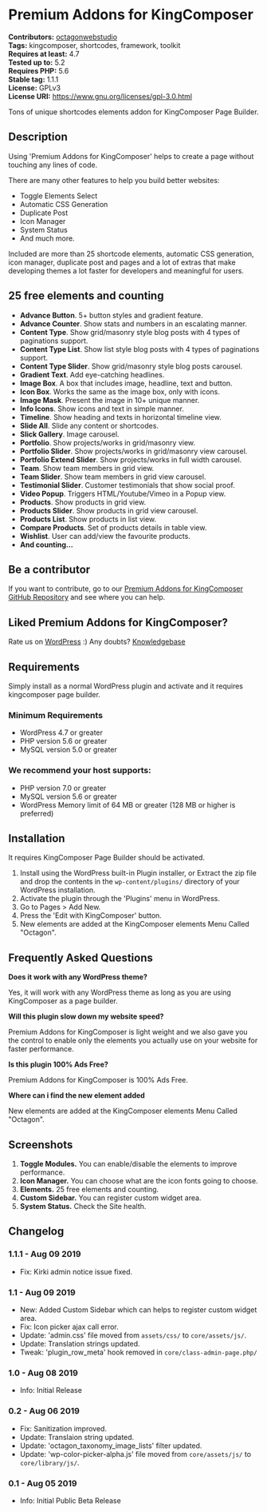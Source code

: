 # Premium Addons for KingComposer

**Contributors:** [octagonwebstudio](https://profiles.wordpress.org/octagonwebstudio/)  
**Tags:** kingcomposer, shortcodes, framework, toolkit  
**Requires at least:** 4.7  
**Tested up to:** 5.2  
**Requires PHP:** 5.6  
**Stable tag:** 1.1.1  
**License:** GPLv3  
**License URI:** https://www.gnu.org/licenses/gpl-3.0.html

Tons of unique shortcodes elements addon for KingComposer Page Builder.


## Description ##

Using 'Premium Addons for KingComposer' helps to create a page without touching any lines of code.

There are many other features to help you build better websites:

* Toggle Elements Select
* Automatic CSS Generation
* Duplicate Post
* Icon Manager
* System Status
* And much more.

Included are more than 25 shortcode elements, automatic CSS generation, icon manager, duplicate post and pages and a lot of extras that make developing themes a lot faster for developers and meaningful for users.


## 25 free elements and counting ##

- **Advance Button**. 5+ button styles and gradient feature.
- **Advance Counter**. Show stats and numbers in an escalating manner.
- **Content Type**. Show grid/masonry style blog posts with 4 types of paginations support.
- **Content Type List**. Show list style blog posts with 4 types of paginations support.
- **Content Type Slider**. Show grid/masonry style blog posts carousel.
- **Gradient Text**. Add eye-catching headlines.
- **Image Box**. A box that includes image, headline, text and button.
- **Icon Box**. Works the same as the image box, only with icons.
- **Image Mask**. Present the image in 10+ unique manner.
- **Info Icons**. Show icons and text in simple manner.
- **Timeline**. Show heading and texts in horizontal timeline view.
- **Slide All**. Slide any content or shortcodes.
- **Slick Gallery**. Image carousel.
- **Portfolio**. Show projects/works in grid/masonry view.
- **Portfolio Slider**. Show projects/works in grid/masonry view carousel.
- **Portfolio Extend Slider**. Show projects/works in full width carousel.
- **Team**. Show team members in grid view.
- **Team Slider**. Show team members in grid view carousel.
- **Testimonial Slider**. Customer testimonials that show social proof.
- **Video Popup**. Triggers HTML/Youtube/Vimeo in a Popup view.
- **Products**. Show products in grid view.
- **Products Slider**. Show products in grid view carousel.
- **Products List**. Show products in list view.
- **Compare Products**. Set of products details in table view.
- **Wishlist**. User can add/view the favourite products.
- **And counting...**


## Be a contributor ##

If you want to contribute, go to our [Premium Addons for KingComposer GitHub Repository](https://github.com/octagonwebstudio/Premium-Addons-for-KingComposer) and see where you can help.


## Liked Premium Addons for KingComposer? ##

Rate us on [WordPress](https://wordpress.org/support/plugin/premium-addons-for-kingcomposer/reviews/?filter=5/#new-post) :)
Any doubts? [Knowledgebase](https://doc.octagonwebstudio.com/octagon-kc-elements/)

## Requirements ##

Simply install as a normal WordPress plugin and activate and it requires kingcomposer page builder.

### Minimum Requirements ###

* WordPress 4.7 or greater
* PHP version 5.6 or greater
* MySQL version 5.0 or greater

### We recommend your host supports: ###

* PHP version 7.0 or greater
* MySQL version 5.6 or greater
* WordPress Memory limit of 64 MB or greater (128 MB or higher is preferred)


## Installation ##

It requires KingComposer Page Builder should be activated.

1. Install using the WordPress built-in Plugin installer, or Extract the zip file and drop the contents in the `wp-content/plugins/` directory of your WordPress installation.
2. Activate the plugin through the 'Plugins' menu in WordPress.
3. Go to Pages > Add New.
4. Press the 'Edit with KingComposer' button.
5. New elements are added at the KingComposer elements Menu Called "Octagon".


## Frequently Asked Questions ##

**Does it work with any WordPress theme?**

Yes, it will work with any WordPress theme as long as you are using KingComposer as a page builder.

**Will this plugin slow down my website speed?**

Premium Addons for KingComposer is light weight and we also gave you the control to enable only the elements you actually use on your website for faster performance.

**Is this plugin 100% Ads Free?**

Premium Addons for KingComposer is 100% Ads Free.

**Where can i find the new element added**

New elements are added at the KingComposer elements Menu Called "Octagon".


## Screenshots ##

1. **Toggle Modules.** You can enable/disable the elements to improve performance.
2. **Icon Manager.** You can choose what are the icon fonts going to choose.
3. **Elements.** 25 free elements and counting.
4. **Custom Sidebar.** You can register custom widget area.
5. **System Status.** Check the Site health.


## Changelog ##

### 1.1.1 - Aug 09 2019 ###
* Fix: Kirki admin notice issue fixed.

### 1.1 - Aug 09 2019 ###
* New: Added Custom Sidebar which can helps to register custom widget area.
* Fix: Icon picker ajax call error.
* Update: 'admin.css' file moved from `assets/css/` to `core/assets/js/`.
* Update: Translation strings updated.
* Tweak: 'plugin_row_meta' hook removed in `core/class-admin-page.php/`

### 1.0 - Aug 08 2019 ###
* Info: Initial Release

### 0.2 - Aug 06 2019 ###
* Fix: Sanitization improved.
* Update: Translaion string updated.
* Update: 'octagon_taxonomy_image_lists' filter updated.
* Update: 'wp-color-picker-alpha.js' file moved from `core/assets/js/` to `core/library/js/`.

### 0.1 - Aug 05 2019 ###
* Info: Initial Public Beta Release
